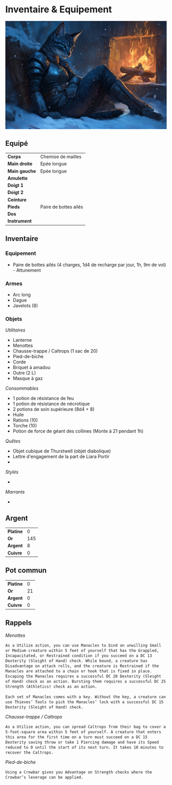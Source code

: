 # Inventaire & Equipement

![Inventaire](../_images/FenecNoirInventaire.png)

## Equipé
|||
|-|-|
|**Corps**|Chemise de mailles|
|**Main droite**|Epée longue|
|**Main gauche**|Epée longue|
|**Amulette**||
|**Doigt 1**||
|**Doigt 2**| |
|**Ceinture**||
|**Pieds**|Paire de bottes ailés|
|**Dos**||
|**Instrument**||

## Inventaire

### Equipement
* Paire de bottes ailés (4 charges, 1d4 de recharge par jour, 1h, 9m de vol) - Attunement

### Armes
* Arc long
* Dague
* Javelots (8)

### Objets
*Utilitaires*
* Lanterne
* Menottes
* Chausse-trappe / Caltrops (1 sac de 20)
* Pied-de-biche
* Corde
* Briquet à amadou
* Outre (2 L)
* Masque à gaz

*Consommables*
* 1 potion de résistance de feu
* 1 potion de résistance de nécrotique
* 2 potions de soin supérieure (8d4 + 8)
* Huile
* Rations (10)
* Torche (10)
* Potion de force de géant des collines (Monte à 21 pendant 1h)

*Quêtes*

* Objet cubique de Thurstwell (objet diabolique)
* Lettre d'engagement de la part de Liara Portir
* 

*Stylés*

* 

*Marrants*

* 

## Argent
| | |
|-|-|
|**Platine**|0|
|**Or**|145|
|**Argent**|8|
|**Cuivre**|0|

## Pot commun
| | |
|-|-|
|**Platine**|0|
|**Or**|21|
|**Argent**|0|
|**Cuivre**|0|

## Rappels

*Menottes*
```
As a Utilize action, you can use Manacles to bind an unwilling Small or Medium creature within 5 feet of yourself that has the Grappled, Incapacitated, or Restrained condition if you succeed on a DC 13 Dexterity (Sleight of Hand) check. While bound, a creature has Disadvantage on attack rolls, and the creature is Restrained if the Manacles are attached to a chain or hook that is fixed in place. Escaping the Manacles requires a successful DC 20 Dexterity (Sleight of Hand) check as an action. Bursting them requires a successful DC 25 Strength (Athletics) check as an action.

Each set of Manacles comes with a key. Without the key, a creature can use Thieves’ Tools to pick the Manacles’ lock with a successful DC 15 Dexterity (Sleight of Hand) check.
```

*Chausse-trappe / Caltrops*
```
As a Utilize action, you can spread Caltrops from their bag to cover a 5-foot-square area within 5 feet of yourself. A creature that enters this area for the first time on a turn must succeed on a DC 15 Dexterity saving throw or take 1 Piercing damage and have its Speed reduced to 0 until the start of its next turn. It takes 10 minutes to recover the Caltrops.
```

*Pied-de-biche*
```
Using a Crowbar gives you Advantage on Strength checks where the Crowbar’s leverage can be applied.
```